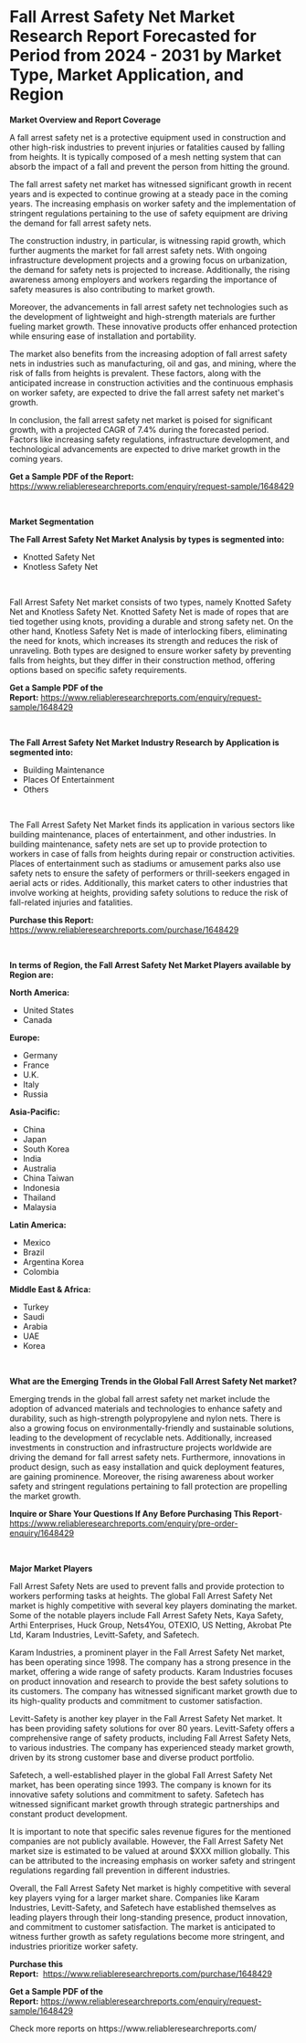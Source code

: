 <p><h1>Fall Arrest Safety Net Market Research Report Forecasted for Period from 2024 -  2031 by Market Type, Market Application, and Region</h1></p><p><strong>Market Overview and Report Coverage</strong></p>
<p><p>A fall arrest safety net is a protective equipment used in construction and other high-risk industries to prevent injuries or fatalities caused by falling from heights. It is typically composed of a mesh netting system that can absorb the impact of a fall and prevent the person from hitting the ground.</p><p>The fall arrest safety net market has witnessed significant growth in recent years and is expected to continue growing at a steady pace in the coming years. The increasing emphasis on worker safety and the implementation of stringent regulations pertaining to the use of safety equipment are driving the demand for fall arrest safety nets.</p><p>The construction industry, in particular, is witnessing rapid growth, which further augments the market for fall arrest safety nets. With ongoing infrastructure development projects and a growing focus on urbanization, the demand for safety nets is projected to increase. Additionally, the rising awareness among employers and workers regarding the importance of safety measures is also contributing to market growth.</p><p>Moreover, the advancements in fall arrest safety net technologies such as the development of lightweight and high-strength materials are further fueling market growth. These innovative products offer enhanced protection while ensuring ease of installation and portability.</p><p>The market also benefits from the increasing adoption of fall arrest safety nets in industries such as manufacturing, oil and gas, and mining, where the risk of falls from heights is prevalent. These factors, along with the anticipated increase in construction activities and the continuous emphasis on worker safety, are expected to drive the fall arrest safety net market's growth.</p><p>In conclusion, the fall arrest safety net market is poised for significant growth, with a projected CAGR of 7.4% during the forecasted period. Factors like increasing safety regulations, infrastructure development, and technological advancements are expected to drive market growth in the coming years.</p></p>
<p><strong>Get a Sample PDF of the Report:</strong> <a href="https://www.reliableresearchreports.com/enquiry/request-sample/1648429">https://www.reliableresearchreports.com/enquiry/request-sample/1648429</a></p>
<p>&nbsp;</p>
<p><strong>Market Segmentation</strong></p>
<p><strong>The Fall Arrest Safety Net Market Analysis by types is segmented into:</strong></p>
<p><ul><li>Knotted Safety Net</li><li>Knotless Safety Net</li></ul></p>
<p>&nbsp;</p>
<p><p>Fall Arrest Safety Net market consists of two types, namely Knotted Safety Net and Knotless Safety Net. Knotted Safety Net is made of ropes that are tied together using knots, providing a durable and strong safety net. On the other hand, Knotless Safety Net is made of interlocking fibers, eliminating the need for knots, which increases its strength and reduces the risk of unraveling. Both types are designed to ensure worker safety by preventing falls from heights, but they differ in their construction method, offering options based on specific safety requirements.</p></p>
<p><strong>Get a Sample PDF of the Report:</strong>&nbsp;<a href="https://www.reliableresearchreports.com/enquiry/request-sample/1648429">https://www.reliableresearchreports.com/enquiry/request-sample/1648429</a></p>
<p>&nbsp;</p>
<p><strong>The Fall Arrest Safety Net Market Industry Research by Application is segmented into:</strong></p>
<p><ul><li>Building Maintenance</li><li>Places Of Entertainment</li><li>Others</li></ul></p>
<p>&nbsp;</p>
<p><p>The Fall Arrest Safety Net Market finds its application in various sectors like building maintenance, places of entertainment, and other industries. In building maintenance, safety nets are set up to provide protection to workers in case of falls from heights during repair or construction activities. Places of entertainment such as stadiums or amusement parks also use safety nets to ensure the safety of performers or thrill-seekers engaged in aerial acts or rides. Additionally, this market caters to other industries that involve working at heights, providing safety solutions to reduce the risk of fall-related injuries and fatalities.</p></p>
<p><strong>Purchase this Report:</strong>&nbsp; <a href="https://www.reliableresearchreports.com/purchase/1648429">https://www.reliableresearchreports.com/purchase/1648429</a></p>
<p>&nbsp;</p>
<p><strong>In terms of Region, the Fall Arrest Safety Net Market Players available by Region are:</strong></p>
<p>
    <p> <strong> North America: </strong>
        <ul>
            <li>United States</li>
            <li>Canada</li>
        </ul>
        </p> 
    <p> <strong> Europe: </strong>
        <ul>
            <li>Germany</li>
            <li>France</li>
            <li>U.K.</li>
            <li>Italy</li>
            <li>Russia</li>
        </ul>
        </p> 
    <p> <strong> Asia-Pacific: </strong>
        <ul>
            <li>China</li>
            <li>Japan</li>
            <li>South Korea</li>
            <li>India</li>
            <li>Australia</li>
            <li>China Taiwan</li>
            <li>Indonesia</li>
            <li>Thailand</li>
            <li>Malaysia</li>
        </ul>
        </p> 
    <p> <strong> Latin America: </strong>
        <ul>
            <li>Mexico</li>
            <li>Brazil</li>
            <li>Argentina Korea</li>
            <li>Colombia</li>
        </ul>
        </p> 
    <p> <strong> Middle East & Africa: </strong>
        <ul>
            <li>Turkey</li>
            <li>Saudi</li>
            <li>Arabia</li>
            <li>UAE</li>
            <li>Korea</li>
        </ul>
    </p>
    </p>
<p>&nbsp;</p>
<p><strong>What are the Emerging Trends in the Global Fall Arrest Safety Net market?</strong></p>
<p><p>Emerging trends in the global fall arrest safety net market include the adoption of advanced materials and technologies to enhance safety and durability, such as high-strength polypropylene and nylon nets. There is also a growing focus on environmentally-friendly and sustainable solutions, leading to the development of recyclable nets. Additionally, increased investments in construction and infrastructure projects worldwide are driving the demand for fall arrest safety nets. Furthermore, innovations in product design, such as easy installation and quick deployment features, are gaining prominence. Moreover, the rising awareness about worker safety and stringent regulations pertaining to fall protection are propelling the market growth.</p></p>
<p><strong>Inquire or Share Your Questions If Any Before Purchasing This Report</strong>- <a href="https://www.reliableresearchreports.com/enquiry/pre-order-enquiry/1648429">https://www.reliableresearchreports.com/enquiry/pre-order-enquiry/1648429</a></p>
<p>&nbsp;</p>
<p><strong>Major Market Players</strong></p>
<p><p>Fall Arrest Safety Nets are used to prevent falls and provide protection to workers performing tasks at heights. The global Fall Arrest Safety Net market is highly competitive with several key players dominating the market. Some of the notable players include Fall Arrest Safety Nets, Kaya Safety, Arthi Enterprises, Huck Group, Nets4You, OTEXIO, US Netting, Akrobat Pte Ltd, Karam Industries, Levitt-Safety, and Safetech.</p><p>Karam Industries, a prominent player in the Fall Arrest Safety Net market, has been operating since 1998. The company has a strong presence in the market, offering a wide range of safety products. Karam Industries focuses on product innovation and research to provide the best safety solutions to its customers. The company has witnessed significant market growth due to its high-quality products and commitment to customer satisfaction.</p><p>Levitt-Safety is another key player in the Fall Arrest Safety Net market. It has been providing safety solutions for over 80 years. Levitt-Safety offers a comprehensive range of safety products, including Fall Arrest Safety Nets, to various industries. The company has experienced steady market growth, driven by its strong customer base and diverse product portfolio.</p><p>Safetech, a well-established player in the global Fall Arrest Safety Net market, has been operating since 1993. The company is known for its innovative safety solutions and commitment to safety. Safetech has witnessed significant market growth through strategic partnerships and constant product development.</p><p>It is important to note that specific sales revenue figures for the mentioned companies are not publicly available. However, the Fall Arrest Safety Net market size is estimated to be valued at around $XXX million globally. This can be attributed to the increasing emphasis on worker safety and stringent regulations regarding fall prevention in different industries.</p><p>Overall, the Fall Arrest Safety Net market is highly competitive with several key players vying for a larger market share. Companies like Karam Industries, Levitt-Safety, and Safetech have established themselves as leading players through their long-standing presence, product innovation, and commitment to customer satisfaction. The market is anticipated to witness further growth as safety regulations become more stringent, and industries prioritize worker safety.</p></p>
<p><strong>Purchase this Report:</strong>&nbsp;&nbsp;<a href="https://www.reliableresearchreports.com/purchase/1648429">https://www.reliableresearchreports.com/purchase/1648429</a></p>
<p></p>
<p><strong>Get a Sample PDF of the Report:</strong>&nbsp;<a href="https://www.reliableresearchreports.com/enquiry/request-sample/1648429">https://www.reliableresearchreports.com/enquiry/request-sample/1648429</a></p>
<p>Check more reports on https://www.reliableresearchreports.com/</p>